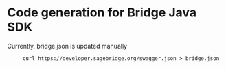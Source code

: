 # Code generation for Bridge Java SDK

Currently, bridge.json is updated manually
```
     curl https://developer.sagebridge.org/swagger.json > bridge.json

